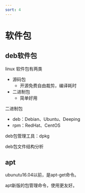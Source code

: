 ```yaml
---
sort: 4
---
```

# 软件包


## deb软件包

linux 软件包有两类
- 源码包
  - 开源免费自由裁剪，编译耗时
- 二进制包
  - 简单好用

二进制包
- deb：Debian、Ubuntu、Deeping
- rpm：RedHat、CentOS

deb包管理工具：dpkg

deb包文件结构分析

## apt

ubunutu16.04以前，是apt-get命令。

apt新版的包管理命令，使用更友好。
